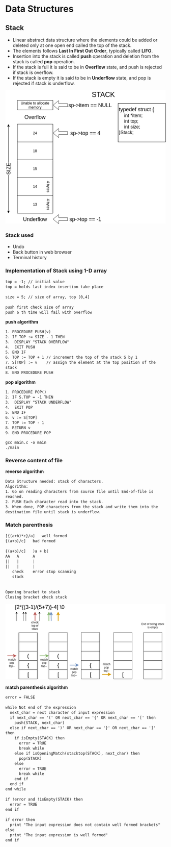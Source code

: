 # Data Structures

## Stack

- Linear abstract data structure where the elements could be added or deleted only at one open end called the top of the stack.
- The elements follows **Last In First Out Order**, typically called **LIFO**.
- Insertion into the stack is called **push** operation and deletion from the stack is called **pop** operation.
- If the stack is full it is said to be in **Overflow** state, and push is rejected if stack is overflow.
- If the stack is empty it is said to be in **Underflow** state, and pop is rejected if stack is underflow.

![Alt text](stack/stack.png "Stack")

### Stack used

- Undo
- Back button in web browser
- Terminal history

### Implementation of Stack using 1-D array

```
top = -1; // initial value
top = holds last index insertion take place

size = 5; // size of array, top [0,4]

push first check size of array
push 6 th time will fail with overflow
```

**push algorithm**

```
1. PROCEDURE PUSH(v)
2. IF TOP := SIZE - 1 THEN
3.	DISPLAY "STACK OVERFLOW"
4.	EXIT PUSH
5. END IF
6. TOP := TOP + 1 // increment the top of the stack S by 1
7. S[TOP] := v	  // assign the element at the top position of the stack
8. END PROCEDURE PUSH
```

**pop algorithm**

```
1. PROCEDURE POP()
2. IF S.TOP = -1 THEN
3.	DISPLAY "STACK UNDERFLOW"
4. 	EXIT POP
5. END IF
6. v := S[TOP]
7. TOP := TOP - 1
8. RETURN v
9. END PROCEDURE POP
```

```
gcc main.c -o main
./main
```

### Reverse content of file

**reverse algorithm**

```
Data Structure needed: stack of characters.
Algorithm:
1. Go on reading characters from source file until End-of-file is reached.
2. PUSH Each character read into the stack.
3. When done, POP characters from the stack and write them into the destination file until stack is underflow.
```

### Match parenthesis

```
[{(a+b)*c}/a]	well formed
{(a+b)/c]	bad formed

{(a+b)/c]	)a + b(
AA   A		A
||   |		|
||   |		|
   check	error stop scanning
   stack


Opening bracket to stack
Closing bracket check stack
```

![Alt text](stack/match-parenthesis.png "Match parenthesis")

**match parenthesis algorithm**

```
error = FALSE

while Not end of the expression
  next_char = next character of input expression
  if next_char == '(' OR next_char == '{' OR next_char == '[' then
    push(STACK, next_char)
  else if next_char == ')' OR next_char == '}' OR next_char == ']' then
    if isEmpty(STACK) then
      error = TRUE
      break while
    else if isOpeningMatch(stacktop(STACK), next_char) then
      pop(STACK)
    else
      error = TRUE
      break while
    end if
  end if
end while

if !error and !isEmpty(STACK) then
  error = TRUE
end if

if error then
  print "The input expression does not contain well formed brackets"  
else
  print "The input expression is well formed"
end if
```

















